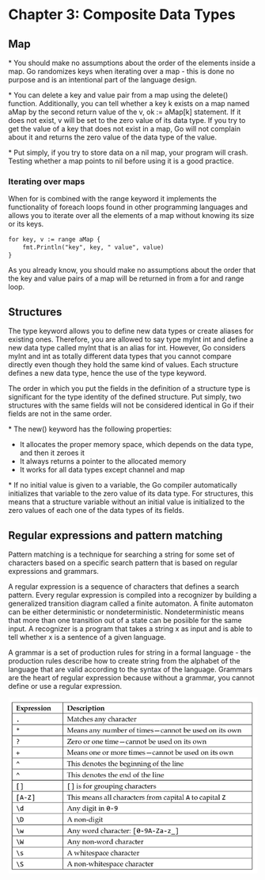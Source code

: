 # Chapter 3: Composite Data Types

## Map
\* You should make no assumptions about the order of the elements inside a map. Go randomizes keys when iterating over a map - this is done no purpose and is an intentional part of the language design. 

\* You can delete a key and value pair from a map using the delete() function. Additionally, you can tell whether a key k exists on a map named aMap by the second return value of the v, ok := aMap[k] statement. If it does not exist, v will be set to the zero value of its data type. If you try to get the value of a key that does not exist in a map, Go will not complain about it and returns the zero value of the data type of the value. 

\* Put simply, if you try to store data on a nil map, your program will crash. Testing whether a map points to nil before using it is a good practice. 

### Iterating over maps
When for is combined with the range keyword it implements the functionality of foreach loops found in other programming languages and allows you to iterate over all the elements of a map without knowing its size or its keys. 

```
for key, v := range aMap {
    fmt.Println("key", key, " value", value)
}
```

As you already know, you should make no assumptions about the order that the key and value pairs of a map will be returned in from a for and range loop.

## Structures
The type keyword allows you to define new data types or create aliases for existing ones. Therefore, you are allowed to say type myInt int and define a new data type called myInt that is an alias for int. However, Go considers myInt and int as totally different data types that you cannot compare directly even though they hold the same kind of values. Each structure defines a new data type, hence the use of the type keyword. 

The order in which you put the fields in the definition of a structure type is significant for the type identity of the defined structure. Put simply, two structures with the same fields will not be considered identical in Go if their fields are not in the same order.

\* The new() keyword has the following properties: <br>
* It allocates the proper memory space, which depends on the data type, and then it zeroes it
* It always returns a pointer to the allocated memory
* It works for all data types except channel and map

\* If no initial value is given to a variable, the Go compiler automatically initializes that variable to the zero value of its data type. For structures, this means that a structure variable without an initial value is initialized to the zero values of each one of the data types of its fields.

## Regular expressions and pattern matching

Pattern matching is a technique for searching a string for some set of characters based on a specific search pattern that is based on regular expressions and grammars.

A regular expression is a sequence of characters that defines a search pattern. Every regular expression is compiled into a recognizer by building a generalized transition diagram called a finite automaton. A finite automaton can be either deterministic or nondeterministic. Nondeterministic means that more than one transition out of a state can be posiible for the same input. A recognizer is a program that takes a string x as input and is able to tell whether x is a sentence of a given language. 

A grammar is a set of production rules for string in a formal language - the production rules describe how to create string from the alphabet of the language that are valid according to the syntax of the language. Grammars are the heart of regular expression because without a grammar, you cannot define or use a regular expression. 

![Local Image](./regular%20expressions.jpeg "some common match patterns")



